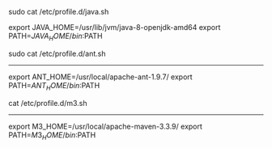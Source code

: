 sudo cat /etc/profile.d/java.sh

export JAVA_HOME=/usr/lib/jvm/java-8-openjdk-amd64
export PATH=$JAVA_HOME/bin:$PATH

sudo cat /etc/profile.d/ant.sh
**********************************************
export ANT_HOME=/usr/local/apache-ant-1.9.7/
export PATH=$ANT_HOME/bin:$PATH

cat /etc/profile.d/m3.sh
**********************************************
export M3_HOME=/usr/local/apache-maven-3.3.9/
export PATH=$M3_HOME/bin:$PATH
